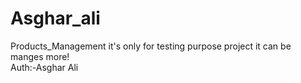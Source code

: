 # Asghar_ali

Products_Management
it's only for testing purpose project it can be manges more! <br>
Auth:-Asghar Ali
